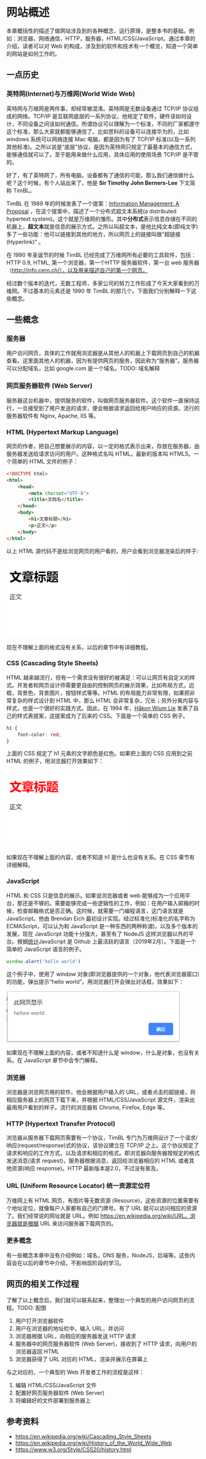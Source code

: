 # 网站概述

本章概括性的描述了做网站涉及到的各种概念，运行原理，是整本书的基础。例如：浏览器，网络通信，HTTP，服务器，HTML/CSS/JavaScript。通过本章的介绍，读者可以对 Web 的构成，涉及到的软件和技术有一个概览，知道一个简单的网站是如何工作的。

## 一点历史

### 英特网(Internet)与万维网(World Wide Web)

英特网与万维网是两件事，却经常被混淆。英特网是无数设备通过 TCP/IP 协议组成的网络。TCP/IP 是互联网底层的一系列协议，他规定了软件，硬件该如何设计，不同设备之间该如何通信。所谓协议可以理解为一个标准，不同的厂家都遵守这个标准，那么大家就都能够通信了。比如思科的设备可以连接华为的，比如 windows 系统可以网络连接 Mac 电脑，都是因为有了 TCP/IP 标准(以及一系列其他标准)。之所以说是“底层”协议，是因为英特网只规定了最基本的通信方式，能够通信就可以了。至于能用来做什么应用，具体应用的使用场景 TCP/IP 是不管的。

好了，有了英特网了，所有电脑，设备都有了通信的可能，那么我们通信做什么呢？这个时候，有个人站出来了，他是 **Sir Timothy John Berners-Lee** 下文简称 TimBL。

TimBL 在 1989 年的时候发表了一个提案：[Information Management: A Proposal](https://www.w3.org/History/1989/proposal.html) ，在这个提案中，描述了一个分布式超文本系统(a distributed hypertext system)。这个就是万维网的雏形。其中**分布式**表示信息存储在不同的机器上，**超文本**就是信息的展示方式。之所以叫超文本，是他比纯文本(即纯文字)多了一些功能：他可以链接到其他的地方，所以网页上的链接叫做“超链接(Hyperlink)” 。

在 1990 年圣诞节的时候 TimBL 已经完成了万维网所有必要的工具软件，包括：HTTP 0.9, HTML, 第一个浏览器，第一个HTTP 服务器软件，第一台 web 服务器（http://info.cern.ch/），以及用来描述自己的第一个网页。

经过数个版本的迭代，无数工程师，多家公司的努力工作形成了今天大家看到的万维网。不过基本的元素还是 1990 年 TimBL 的那几个。下面我们分别解释一下这些概念。

## 一些概念

### 服务器

用户访问网页，具体的工作就用浏览器是从其他人的机器上下载网页到自己的机器查看。这里面其他人的机器，因为有提供网页的服务，因此称为“服务器”。服务器可以分配域名，比如 google.com 是一个域名。TODO: 域名解释

### 网页服务器软件 (Web Server)

服务器这台机器中，提供服务的软件，叫做网页服务器软件。这个软件一直保持运行，一旦接受到了用户发送的请求，便会根据请求返回给用户响应的资源。流行的服务器软件有 Nginx, Apache, IIS 等。

### HTML (Hypertext Markup Language)

网页的作者，把自己想要展示的内容，以一定的格式表示出来，存放在服务器，由服务器发送给请求访问的用户。这种格式名叫 HTML。最新的版本叫 HTML5。一个简单的 HTML 文件的例子：

```html
<!DOCTYPE html>
<html>
    <head>
        <meta charset="UTF-8">
        <title>文档名</title>
    </head>
    <body>
        <h1>文章标题</h1>
        <p>正文</p>
    </body>
</html>
```

以上 HTML 源代码不是给浏览网页的用户看的，用户会看到浏览器渲染后的样子:

![基本的 HTML 预览](demo/basic-html.png)

现在不理解上面的格式没有关系，以后的章节中有详细教程。

### CSS (Cascading Style Sheets)

HTML 越来越流行，但有一个需求没有很好的被满足：可以让网页有自定义的样式。开发者和网页设计师需要更自由的控制网页的展示效果，比如布局方式，边框，背景色，背景图片，按钮样式等等。HTML 的布局能力非常有限，如果把非常复杂的样式设计到 HTML 中，那么 HTML 会非常复杂，冗长；另外分离内容与样式，也是一个很好的实践方式。因此，在 1994 年，[Håkon Wium Lie](https://www.wikiwand.com/en/H%C3%A5kon_Wium_Lie) 发表了自己的样式表提案，这提案成为了后来的 CSS。下面是一个简单的 CSS 例子。

```css
h1 {
    font-color: red;
}
```

上面的 CSS 规定了 h1 元素的文字颜色是红色。如果把上面的 CSS 应用到之前 HTML 的例子，用浏览器打开效果如下：

![基本的 css 预览](demo/basic-css.png)



如果现在不理解上面的内容，或者不知道 h1 是什么也没有关系。在 CSS 章节有详细解释。

### JavaScript

HTML 和 CSS 只是信息的展示。如果说浏览器或者 web 能够成为一个应用平台，那还是不够的。需要能够完成一些逻辑性的工作，例如：在用户输入邮箱的时候，检查邮箱格式是否正确。这时候，就需要一门编程语言，这门语言就是 JavaScript。他由 Brendan Eich 最初设计实现。经过标准化(标准化的名字称为 ECMAScript，可以认为和 JavaScript 是一种东西的两种称谓)，以及多个版本的发展，现在 JavaScript 功能十分强大，甚至有了 NodeJS 这样浏览器以外的平台。根据[统计](https://githut.info/)JavaScript 是 Github 上最活跃的语言（2019年2月）。下面是一个简单的 JavaScript 语言的例子。

```javascript
window.alert('hello world')
```

这个例子中，使用了 window 对象(即浏览器提供的一个对象，他代表浏览器窗口)的功能，弹出提示“hello world”。用浏览器打开会弹出对话框，效果如下：

![简单的 js 例子](demo/basic-js.png)

如果现在不理解上面的内容，或者不知道什么是 window，什么是对象，也没有关系。在 JavaScript 章节中会专门解释。

### 浏览器

浏览器是浏览网页用的软件。他会根据用户输入的 URL，或者点击的超链接，将相应服务器上的网页下载下来，并根据 HTML/CSS/JavaScript 源文件，渲染出最用用户看到的样子。流行的浏览器有 Chrome, Firefox, Edge 等。

### HTTP (Hypertext Transfer Protocol)

浏览器从服务器下载网页需要有一个协议，TimBL 专门为万维网设计了一个请求/响应(request/response)式的协议，该协议建立在 TCP/IP 之上。这个协议规定了请求和响应的工作方式，以及请求和相应的格式。即浏览器向服务器按规定的格式发送消息(请求 request)，服务器根据消息，返回给浏览器相应的 HTML 或者其他资源(响应 response)。HTTP 最新版本是2.0，不过没有普及。

### URL (Uniform Resource Locator) 统一资源定位符

万维网上有 HTML 网页，有图片等无数资源 (Resource)，这些资源的位置需要有个地址定位，就像每户人家都有自己的门牌号。有了 URL 就可以访问相应的资源了。我们经常说的网址就是 URL。例如 https://en.wikipedia.org/wiki/URL。浏览器就是根据 URL 来访问服务器下载网页的。

### 更多概念

有一些概念本章中没有介绍例如：域名，DNS 服务，NodeJS，后端等。这些内容会在以后的章节中介绍，不影响现阶段的学习。

## 网页的相关工作过程

了解了以上概念后，我们就可以联系起来，整理出一个典型的用户访问网页的流程。TODO: 配图

1. 用户打开浏览器软件
2. 用户在浏览器的地址栏中，输入 URL，并访问
3. 浏览器根据 URL，向相应的服务器发送 HTTP 请求
4. 服务器中的网页服务器软件 (Web Server)，接收到了 HTTP 请求，向用户的浏览器返回 HTML
5. 浏览器获得了 URL 对应的 HTML，渲染并展示在屏幕上

与之对应的，一个典型的 Web 开发者工作的流程是这样：

1. 编辑 HTML/CSS/JavaScript 文件
2. 配置好网页服务器软件 (Web Server)
3. 将编辑好的文件部署到服务器上

## 参考资料

- https://en.wikipedia.org/wiki/Cascading_Style_Sheets
- https://en.wikipedia.org/wiki/History_of_the_World_Wide_Web
- https://www.w3.org/Style/CSS20/history.html